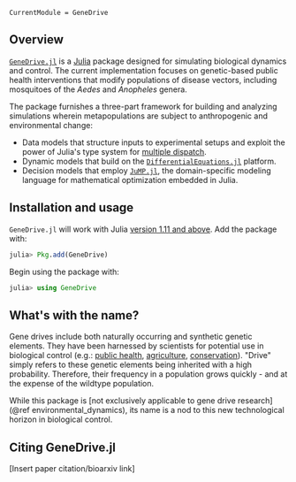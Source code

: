```@meta
CurrentModule = GeneDrive
```
## Overview

[`GeneDrive.jl`](https://github.com/vnvasquez/GeneDrive.jl) is a [Julia](https://julialang.org) package designed for simulating biological dynamics and control. The current implementation focuses on genetic-based public health interventions that modify populations of disease vectors, including mosquitoes of the *Aedes* and *Anopheles* genera.

The package furnishes a three-part framework for building and analyzing simulations wherein metapopulations are subject to anthropogenic and environmental change:
* Data models that structure inputs to experimental setups and exploit the power of Julia's type system for [multiple dispatch](https://docs.julialang.org/en/v1/manual/methods/).
* Dynamic models that build on the [`DifferentialEquations.jl`](https://diffeq.sciml.ai/stable/) platform.
* Decision models that employ [`JuMP.jl`](https://jump.dev/JuMP.jl/stable/), the domain-specific modeling language for mathematical optimization embedded in Julia.

## Installation and usage

`GeneDrive.jl` will work with Julia [version 1.11 and above](https://julialang.org/downloads/). Add the package with:

```julia
julia> Pkg.add(GeneDrive)
```

Begin using the package with:
```julia
julia> using GeneDrive
```

## What's with the name?

Gene drives include both naturally occurring and synthetic genetic elements. They have been harnessed by scientists for potential use in biological control (e.g.: [public health](https://royalsocietypublishing.org/doi/10.1098/rstb.2019.0803), [agriculture](https://royalsocietypublishing.org/doi/10.1098/rspb.2019.1515), [conservation](https://royalsocietypublishing.org/doi/10.1098/rspb.2019.1606)). "Drive" simply refers to these genetic elements being inherited with a high probability. Therefore, their frequency in a population grows quickly - and at the expense of the wildtype population.

While this package is [not exclusively applicable to gene drive research](@ref environmental_dynamics), its name is a nod to this new technological horizon in biological control.

## Citing GeneDrive.jl

[Insert paper citation/bioarxiv link]
